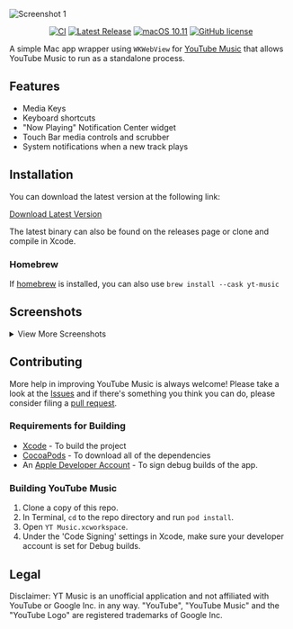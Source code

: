 ![Screenshot 1](screenshots/screenshot-1.png)

<span align="center">

[![CI](https://github.com/steve228uk/YouTube-Music/actions/workflows/CI.yml/badge.svg)](https://github.com/steve228uk/YouTube-Music/actions/workflows/CI.yml) [![Latest Release](https://img.shields.io/github/v/release/steve228uk/YouTube-Music?color=yellow)](https://github.com/steve228uk/YouTube-Music/releases) [![macOS 10.11](https://img.shields.io/badge/platform-macOS%2010.11-blueviolet)](https://github.com/steve228uk/YouTube-Music/releases) [![GitHub license](https://img.shields.io/badge/license-MIT-blue.svg)](https://raw.githubusercontent.com/steve228uk/YouTube-Music/master/LICENSE)

</span>

A simple Mac app wrapper using `WKWebView` for [YouTube Music](https://music.youtube.com) that allows YouTube Music to run as a standalone process. 

## Features

- Media Keys
- Keyboard shortcuts
- "Now Playing" Notification Center widget
- Touch Bar media controls and scrubber
- System notifications when a new track plays

## Installation

You can download the latest version at the following link:

[Download Latest Version](https://github.com/steve228uk/YouTube-Music/releases/latest)

The latest binary can also be found on the releases page or clone and compile in Xcode.

### Homebrew

If [homebrew](https://brew.sh) is installed, you can also use `brew install --cask yt-music`

## Screenshots

<details><summary>View More Screenshots</summary>
<p>


![Screenshot 2](screenshots/screenshot-2.png)
![Screenshot 3](screenshots/screenshot-3.png)
![Screenshot 4](screenshots/screenshot-4.png)

</p>
</details>

## Contributing

More help in improving YouTube Music is always welcome! Please take a look at the [Issues](https://github.com/steve228uk/YouTube-Music/issues) and if there's something you think you can do, please consider filing a [pull request](https://github.com/steve228uk/YouTube-Music/pulls).

### Requirements for Building

* [Xcode](http://developer.apple.com/download/more/) - To build the project
* [CocoaPods](https://cocoapods.org) - To download all of the dependencies
* An [Apple Developer Account](https://developer.apple.com) - To sign debug builds of the app.

### Building YouTube Music

1. Clone a copy of this repo.
2. In Terminal, `cd` to the repo directory and run `pod install`.
3. Open `YT Music.xcworkspace`.
4. Under the 'Code Signing' settings in Xcode, make sure your developer account is set for Debug builds.

## Legal

Disclaimer: YT Music is an unofficial application and not affiliated with YouTube or Google Inc. in any way. "YouTube", "YouTube Music" and the "YouTube Logo" are registered trademarks of Google Inc.
